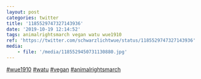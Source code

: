 ```yaml
---
layout: post
categories: twitter
title: '1185529747327143936'
date: '2019-10-19 12:14:52'
tags: animalrightsmarch vegan watu wue1910
ref: 'https://twitter.com/schwarzlichtwue/status/1185529747327143936'
media:
    - file: '/media/1185529450731130880.jpg'
---
```

[#wue1910](/t/wue1910) [#watu](/t/watu) [#vegan](/t/vegan) [#animalrightsmarch](/t/animalrightsmarch) 